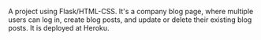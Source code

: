 A project using Flask/HTML-CSS. It's a company blog page, where multiple users can log in, create blog posts, and update or delete their existing blog posts. It is deployed at Heroku.
